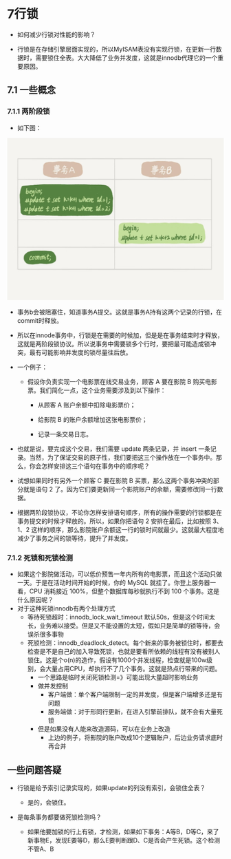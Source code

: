 # 7行锁

* 如何减少行锁对性能的影响？

* 行锁是在存储引擎层面实现的，所以MyISAM表没有实现行锁，在更新一行数据时，需要锁住全表。大大降低了业务并发度，这就是innodb代理它的一个重要原因。

## 7.1 一些概念

### 7.1.1 两阶段锁

* 如下图：

![](./7_1.jpeg)

* 事务b会被阻塞住，知道事务A提交。这就是事务A持有这两个记录的行锁，在commit时释放。
* 所以在innode事务中，行锁是在需要的时候加，但是是在事务结束时才释放，这就是两阶段锁协议。所以说事务中需要锁多个行时，要把最可能造成锁冲突，最有可能影响并发度的锁尽量往后放。
* 一个例子：

  * 假设你负责实现一个电影票在线交易业务，顾客 A 要在影院 B 购买电影票。我们简化一点，这个业务需要涉及到以下操作：

    * 从顾客 A 账户余额中扣除电影票价；

    * 给影院 B 的账户余额增加这张电影票价；

    * 记录一条交易日志。

* 也就是说，要完成这个交易，我们需要 update 两条记录，并 insert 一条记录。当然，为了保证交易的原子性，我们要把这三个操作放在一个事务中。那么，你会怎样安排这三个语句在事务中的顺序呢？
* 试想如果同时有另外一个顾客 C 要在影院 B 买票，那么这两个事务冲突的部分就是语句 2 了。因为它们要更新同一个影院账户的余额，需要修改同一行数据。
* 根据两阶段锁协议，不论你怎样安排语句顺序，所有的操作需要的行锁都是在事务提交的时候才释放的。所以，如果你把语句 2 安排在最后，比如按照 3、1、2 这样的顺序，那么影院账户余额这一行的锁时间就最少。这就最大程度地减少了事务之间的锁等待，提升了并发度。

### 7.1.2 死锁和死锁检测

* 如果这个影院做活动，可以低价预售一年内所有的电影票，而且这个活动只做一天。于是在活动时间开始的时候，你的 MySQL 就挂了。你登上服务器一看，CPU 消耗接近 100%，但整个数据库每秒就执行不到 100 个事务。这是什么原因呢？
* 对于这种死锁innodb有两个处理方式
  * 等待死锁超时：innodb_lock_wait_timeout 默认50s，但是这个时间太长，业务难以接受。但是又不能设置的太短，假如只是简单的锁等待，会误杀很多事物
  * 死锁检测：innodb_deadlock_detect。每个新来的事务被锁住时，都要去检查是不是自己的加入导致死锁，也就是要看所依赖的线程有没有被别人锁住。这是个o(n)的造作，假设有1000个并发线程，检查就是100w级别，会大量占用CPU，却执行不了几个事务。这就是热点行带来的问题。
    * 一个思路是临时关闭死锁检测=》可能出现大量超时影响业务
    * 做并发控制
      * 客户端做：单个客户端限制一定的并发度，但是客户端增多还是有问题
      * 服务端做：对于形同行更新，在进入引擎前排队，就不会有大量死锁
    * 但是如果没有人能来改造源码，可以在业务上改造
      * 上边的例子，将影院的账户改成10个逻辑账户，后边业务请求底时再合并

## 一些问题答疑

* 行锁是给予索引记录实现的，如果update的列没有索引，会锁住全表？

  * 是的，会锁住。

* 是每条事务都要做死锁检测吗？

  * 如果他要加锁的行上有锁，才检测，如果如下事务：A等B，D等C，来了新事物E，发现E要等D，那么E要判断跟D、C是否会产生死锁。这个检测不管A、B

  